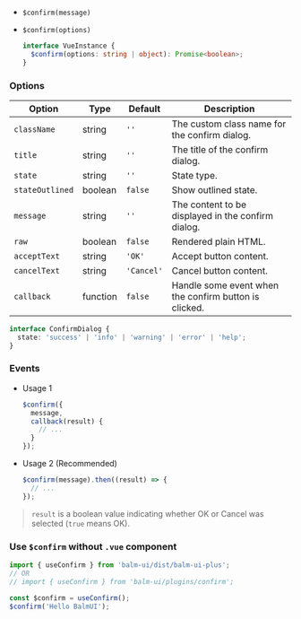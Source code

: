 - `$confirm(message)`
- `$confirm(options)`

  ```ts
  interface VueInstance {
    $confirm(options: string | object): Promise<boolean>;
  }
  ```

### Options

| Option          | Type     | Default    | Description                                           |
| --------------- | -------- | ---------- | ----------------------------------------------------- |
| `className`     | string   | `''`       | The custom class name for the confirm dialog.         |
| `title`         | string   | `''`       | The title of the confirm dialog.                      |
| `state`         | string   | `''`       | State type.                                           |
| `stateOutlined` | boolean  | `false`    | Show outlined state.                                  |
| `message`       | string   | `''`       | The content to be displayed in the confirm dialog.    |
| `raw`           | boolean  | `false`    | Rendered plain HTML.                                  |
| `acceptText`    | string   | `'OK'`     | Accept button content.                                |
| `cancelText`    | string   | `'Cancel'` | Cancel button content.                                |
| `callback`      | function | `false`    | Handle some event when the confirm button is clicked. |

```ts
interface ConfirmDialog {
  state: 'success' | 'info' | 'warning' | 'error' | 'help';
}
```

### Events

- Usage 1

  ```js
  $confirm({
    message,
    callback(result) {
      // ...
    }
  });
  ```

- Usage 2 (Recommended)

  ```js
  $confirm(message).then((result) => {
    // ...
  });
  ```

> `result` is a boolean value indicating whether OK or Cancel was selected (`true` means OK).

### Use `$confirm` without `.vue` component

```js
import { useConfirm } from 'balm-ui/dist/balm-ui-plus';
// OR
// import { useConfirm } from 'balm-ui/plugins/confirm';

const $confirm = useConfirm();
$confirm('Hello BalmUI');
```
